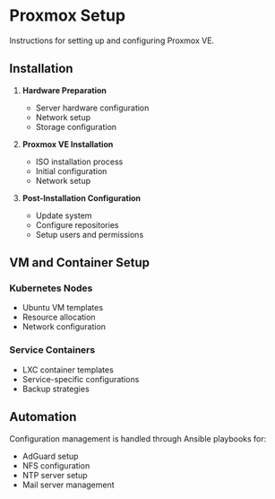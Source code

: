 # Proxmox Setup

Instructions for setting up and configuring Proxmox VE.

## Installation

1. **Hardware Preparation**
   - Server hardware configuration
   - Network setup
   - Storage configuration

2. **Proxmox VE Installation**
   - ISO installation process
   - Initial configuration
   - Network setup

3. **Post-Installation Configuration**
   - Update system
   - Configure repositories
   - Setup users and permissions

## VM and Container Setup

### Kubernetes Nodes
- Ubuntu VM templates
- Resource allocation
- Network configuration

### Service Containers
- LXC container templates
- Service-specific configurations
- Backup strategies

## Automation

Configuration management is handled through Ansible playbooks for:
- AdGuard setup
- NFS configuration  
- NTP server setup
- Mail server management